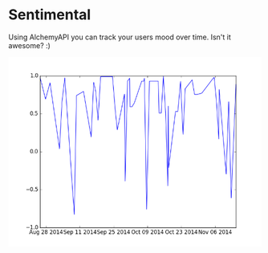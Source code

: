 # Sentimental

Using AlchemyAPI you can track your users mood over time. Isn't it awesome? :)

<img src="https://github.com/zhebrak/sentimental/raw/master/sentimental.png"/>
